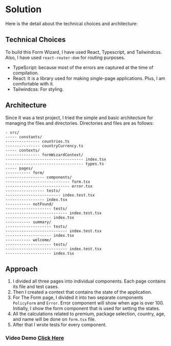 # Solution

Here is the detail about the technical choices and architecture:

## Technical Choices

To build this Form Wizard, I have used React, Typescript, and Tailwindcss. Also, I have used `react-router-dom` for routing purposes.

- TypeScript: because most of the errors are captured at the time of compilation.
- React: It is a library used for making single-page applications. Plus, I am comfortable with it.
- Tailwindcss: For styling.

## Architecture

Since It was a test project, I tried the simple and basic architecture for managing the files and directories. Directories and files are as follows:

```
- src/
----- constants/
--------------- countries.ts
--------------- countryCurrency.ts
----- contexts/
--------------- formWizardContext/
---------------------------------- index.tsx
---------------------------------- types.ts
----- pages/
----------- form/
----------------- components/
---------------------------- form.tsx
---------------------------- error.tsx
----------------- tests/
------------------------ index.test.tsx
----------------- index.tsx
----------- notFound/
-------------------- tests/
--------------------------- index.test.tsx
-------------------- index.tsx
----------- summary/
-------------------- tests/
--------------------------- index.test.tsx
-------------------- index.tsx
----------- welcome/
-------------------- tests/
--------------------------- index.test.tsx
-------------------- index.tsx
```

## Approach

1. I divided all three pages into individual components. Each page contains its file and test cases.
2. Then I created a context that contains the state of the application.
3. For The Form page, I divided it into two separate components `PolicyForm` and `Error`. Error component will show when age is over 100. Initially, I show the form component that is used for setting the states.
4. All the calculations related to premium, package selection, country, age, and name will be done on `form.tsx` file.
5. After that I wrote tests for every component.

### Video Demo [Click Here](https://www.loom.com/share/9273bd03a06a4712b8b89edeecbf149f)
